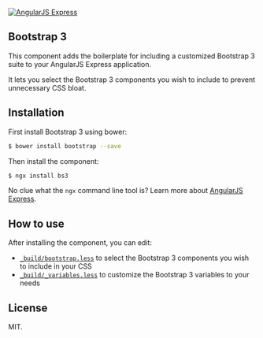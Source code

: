 [![AngularJS Express](http://i.imgur.com/nTj9QgN.png)](https://github.com/angular-express/angular-express)

## Bootstrap 3

This component adds the boilerplate for including a customized Bootstrap 3 suite to your AngularJS Express application.

It lets you select the Bootstrap 3 components you wish to include to prevent unnecessary CSS bloat.

## Installation

First install Bootstrap 3 using bower:

```bash
$ bower install bootstrap --save
```

Then install the component:

```bash
$ ngx install bs3
```

No clue what the `ngx` command line tool is? Learn more about [AngularJS Express](https://github.com/angular-express/angular-express).

## How to use

After installing the component, you can edit:
 
- [`_build/bootstrap.less`](ngx/_build/bootstrap.less) to select the Bootstrap 3 components you wish to include in your CSS
- [`_build/_variables.less`](ngx/_build/_variables.less) to customize the Bootstrap 3 variables to your needs

## License

MIT.

